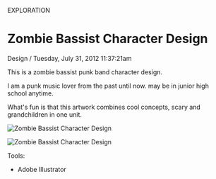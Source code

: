 <p class="type">EXPLORATION</p>

# Zombie Bassist Character Design

<p class="meta">Design  /  Tuesday, July 31, 2012 11:37:21am</p>

This is a zombie bassist punk band character design.

I am a punk music lover from the past until now. may be in junior high school anytime.

What's fun is that this artwork combines cool concepts, scary and grandchildren in one unit.

![Zombie Bassist Character Design](https://farooq-agent.web.app/assets/images/works/details/43-zombie-bassist-character-design/i24.png)

![Zombie Bassist Character Design](https://farooq-agent.web.app/assets/images/works/large/rYhfgWJw_work_image.png)

Tools:
- Adobe Illustrator
